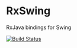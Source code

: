 RxSwing
=======

RxJava bindings for Swing

[![Build Status](https://travis-ci.org/ignatov/RxSwing.svg?branch=0.x)](https://travis-ci.org/ignatov/RxSwing)
